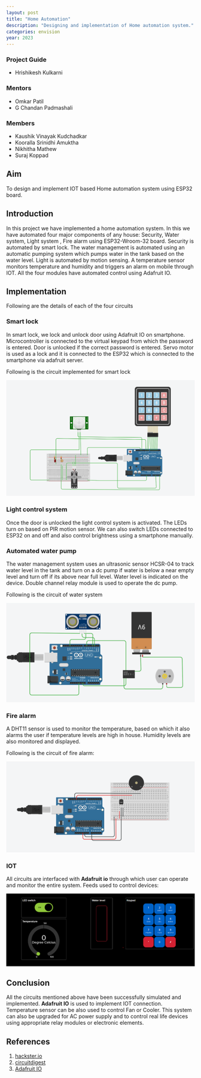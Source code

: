 ```yaml
---
layout: post
title: "Home Automation"
description: "Designing and implementation of Home automation system."
categories: envision
year: 2023
---
```


### Project Guide

- Hrishikesh Kulkarni 

### Mentors

- Omkar Patil
- G Chandan Padmashali

### Members

- Kaushik Vinayak Kudchadkar 
- Kooralla Srinidhi Amuktha 
- Nikhitha Mathew 
- Suraj Koppad

## Aim
To design and implement IOT based Home automation system using ESP32 board.

## Introduction
In this project we have implemented a home automation system. In this we have automated four major components of any house: Security, Water system, Light system , Fire alarm using ESP32-Wroom-32 board. Security is automated by smart lock. The water management is automated using an automatic pumping system which pumps water in the tank based on the water level. Light is automated by motion sensing. A temperature sensor monitors temperature and humidity and triggers an alarm on mobile through IOT. All the four modules have automated control using Adafruit IO.


## Implementation

Following are the details of each of the four circuits

### Smart lock
In smart lock, we lock and unlock door using Adafruit IO on smartphone. Microcontroller is connected to the virtual keypad from which the password is entered. Door is unlocked if the correct password is entered. Servo motor is used as a lock and it is connected to the ESP32 which is connected to the smartphone via adafruit server.

Following is the circuit implemented for smart lock

![smartlock](https://github.com/surajkoppad/Home-Automation-System/blob/main/smartlock.png)


### Light control system
Once the door is unlocked the light control system is activated. The LEDs turn on based on PIR motion sensor. We can also switch LEDs connected to ESP32 on and off and also control brightness using a smartphone manually. 

### Automated water pump
The water management system uses an ultrasonic sensor HCSR-04 to track water level in the tank and turn on a dc pump if water is below a near empty level and turn off if its above near full level. Water level is indicated on the device. Double channel relay module is used to operate the dc pump.  

Following is the circuit of water system

![motor](https://github.com/surajkoppad/Home-Automation-System/blob/main/motor.png)

### Fire alarm
A DHT11 sensor is used to monitor the temperature, based on which it also alarms the user if temperature levels are high in house. Humidity levels are also monitored and displayed.

Following is the circuit of fire alarm:

![temp](https://github.com/surajkoppad/Home-Automation-System/blob/main/temp.png)

### IOT 
All circuits are interfaced with **Adafruit io** through which user can operate and monitor the entire system. 
Feeds used to control devices:

![feeds](https://github.com/surajkoppad/Home-Automation-System/blob/main/feeds.png)
 
## Conclusion
All the circuits mentioned above have been successfully simulated and implemented. **Adafruit IO** is used to implement IOT connection. Temperature sensor can be also used to control Fan or Cooler. This system can also be upgraded for AC power supply and to control real life devices using appropriate relay modules or electronic elements.
## References

1. [hackster.io](https://www.hackster.io/raghavdaboss/arduino-controlled-servo-door-lock-1c2239)
2. [circuitdigest](https://circuitdigest.com/microcontroller-projects/water-level-indicator-project-using-arduino)
3. [Adafruit IO](https://learn.adafruit.com/category/adafruit-io)
